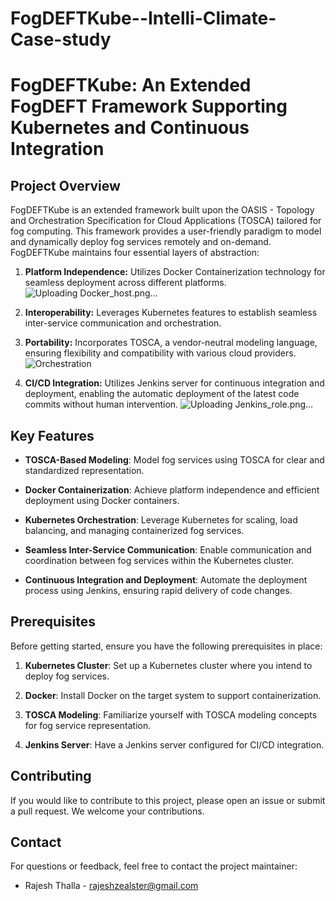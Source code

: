 # FogDEFTKube--Intelli-Climate-Case-study
# FogDEFTKube: An Extended FogDEFT Framework Supporting Kubernetes and Continuous Integration

## Project Overview

FogDEFTKube is an extended framework built upon the OASIS - Topology and Orchestration Specification for Cloud Applications (TOSCA) tailored for fog computing. This framework provides a user-friendly paradigm to model and dynamically deploy fog services remotely and on-demand. FogDEFTKube maintains four essential layers of abstraction:

1. **Platform Independence:** Utilizes Docker Containerization technology for seamless deployment across different platforms.
   ![Uploading Docker_host.png…]()


3. **Interoperability:** Leverages Kubernetes features to establish seamless inter-service communication and orchestration.

4. **Portability:** Incorporates TOSCA, a vendor-neutral modeling language, ensuring flexibility and compatibility with various cloud providers.
   ![Orchestration](https://github.com/Rajeshzealster/FogDEFTKube--Intelli-Climate-Case-study/assets/97143348/114be889-8810-45c9-a0ae-2e9eb6532256)


6. **CI/CD Integration:** Utilizes Jenkins server for continuous integration and deployment, enabling the automatic deployment of the latest code commits without human intervention.
   ![Uploading Jenkins_role.png…]()

## Key Features

- **TOSCA-Based Modeling**: Model fog services using TOSCA for clear and standardized representation.

- **Docker Containerization**: Achieve platform independence and efficient deployment using Docker containers.

- **Kubernetes Orchestration**: Leverage Kubernetes for scaling, load balancing, and managing containerized fog services.

- **Seamless Inter-Service Communication**: Enable communication and coordination between fog services within the Kubernetes cluster.

- **Continuous Integration and Deployment**: Automate the deployment process using Jenkins, ensuring rapid delivery of code changes.

## Prerequisites

Before getting started, ensure you have the following prerequisites in place:

1. **Kubernetes Cluster**: Set up a Kubernetes cluster where you intend to deploy fog services.

2. **Docker**: Install Docker on the target system to support containerization.

3. **TOSCA Modeling**: Familiarize yourself with TOSCA modeling concepts for fog service representation.

4. **Jenkins Server**: Have a Jenkins server configured for CI/CD integration.

## Contributing

If you would like to contribute to this project, please open an issue or submit a pull request. We welcome your contributions.


## Contact

For questions or feedback, feel free to contact the project maintainer:
- Rajesh Thalla - <rajeshzealster@gmail.com>
